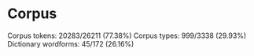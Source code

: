 # Corpus
Corpus tokens: 20283/26211 (77.38%)
Corpus types: 999/3338 (29.93%)
Dictionary wordforms: 45/172 (26.16%)